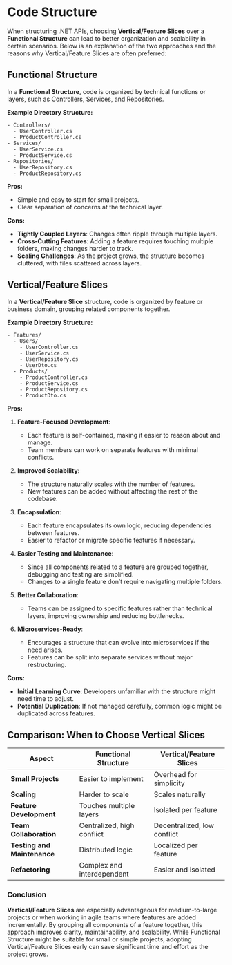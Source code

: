 
# Code Structure #

When structuring .NET APIs, choosing **Vertical/Feature Slices** over a **Functional Structure** can lead to better organization and scalability in certain scenarios. Below is an explanation of the two approaches and the reasons why Vertical/Feature Slices are often preferred:

## Functional Structure ##

In a **Functional Structure**, code is organized by technical functions or layers, such as Controllers, Services, and Repositories. 

**Example Directory Structure:**

```files
- Controllers/
  - UserController.cs
  - ProductController.cs
- Services/
  - UserService.cs
  - ProductService.cs
- Repositories/
  - UserRepository.cs
  - ProductRepository.cs
```

**Pros:**

- Simple and easy to start for small projects.
- Clear separation of concerns at the technical layer.

**Cons:**

- **Tightly Coupled Layers**: Changes often ripple through multiple layers.
- **Cross-Cutting Features**: Adding a feature requires touching multiple folders, making changes harder to track.
- **Scaling Challenges**: As the project grows, the structure becomes cluttered, with files scattered across layers.

## **Vertical/Feature Slices** ##

In a **Vertical/Feature Slice** structure, code is organized by feature or business domain, grouping related components together.

**Example Directory Structure:**

```files
- Features/
  - Users/
    - UserController.cs
    - UserService.cs
    - UserRepository.cs
    - UserDto.cs
  - Products/
    - ProductController.cs
    - ProductService.cs
    - ProductRepository.cs
    - ProductDto.cs
```

**Pros:**

1. **Feature-Focused Development**:
   - Each feature is self-contained, making it easier to reason about and manage.
   - Team members can work on separate features with minimal conflicts.

2. **Improved Scalability**:
   - The structure naturally scales with the number of features.
   - New features can be added without affecting the rest of the codebase.

3. **Encapsulation**:
   - Each feature encapsulates its own logic, reducing dependencies between features.
   - Easier to refactor or migrate specific features if necessary.

4. **Easier Testing and Maintenance**:
   - Since all components related to a feature are grouped together, debugging and testing are simplified.
   - Changes to a single feature don’t require navigating multiple folders.

5. **Better Collaboration**:
   - Teams can be assigned to specific features rather than technical layers, improving ownership and reducing bottlenecks.

6. **Microservices-Ready**:
   - Encourages a structure that can evolve into microservices if the need arises.
   - Features can be split into separate services without major restructuring.

**Cons:**

- **Initial Learning Curve**: Developers unfamiliar with the structure might need time to adjust.
- **Potential Duplication**: If not managed carefully, common logic might be duplicated across features.

## **Comparison: When to Choose Vertical Slices** ##

| Aspect                       | Functional Structure       | Vertical/Feature Slices |
|------------------------------|---------------------------|--------------------------|
| **Small Projects**           | Easier to implement       | Overhead for simplicity  |
| **Scaling**                  | Harder to scale           | Scales naturally         |
| **Feature Development**      | Touches multiple layers   | Isolated per feature     |
| **Team Collaboration**       | Centralized, high conflict | Decentralized, low conflict |
| **Testing and Maintenance**  | Distributed logic         | Localized per feature    |
| **Refactoring**              | Complex and interdependent | Easier and isolated      |

### **Conclusion** ###

**Vertical/Feature Slices** are especially advantageous for medium-to-large projects or when working in agile teams where features are added incrementally. By grouping all components of a feature together, this approach improves clarity, maintainability, and scalability. While Functional Structure might be suitable for small or simple projects, adopting Vertical/Feature Slices early can save significant time and effort as the project grows.
